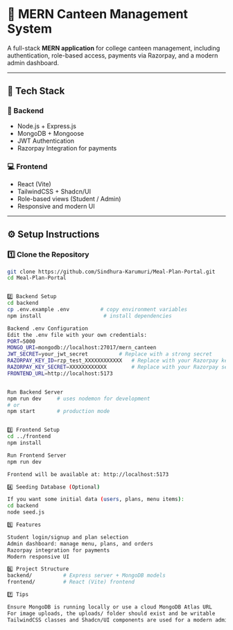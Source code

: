 # 🍴 MERN Canteen Management System

A full-stack **MERN application** for college canteen management, including authentication, role-based access, payments via Razorpay, and a modern admin dashboard.

---

## 🚀 Tech Stack

### 🧠 Backend
- Node.js + Express.js  
- MongoDB + Mongoose  
- JWT Authentication  
- Razorpay Integration for payments  

### 💻 Frontend
- React (Vite)  
- TailwindCSS + Shadcn/UI  
- Role-based views (Student / Admin)  
- Responsive and modern UI  

---

## ⚙️ Setup Instructions

### 1️⃣ Clone the Repository
```bash
git clone https://github.com/Sindhura-Karumuri/Meal-Plan-Portal.git
cd Meal-Plan-Portal


2️⃣ Backend Setup
cd backend
cp .env.example .env          # copy environment variables
npm install                    # install dependencies

Backend .env Configuration
Edit the .env file with your own credentials:
PORT=5000
MONGO_URI=mongodb://localhost:27017/mern_canteen
JWT_SECRET=your_jwt_secret          # Replace with a strong secret
RAZORPAY_KEY_ID=rzp_test_XXXXXXXXXXXX   # Replace with your Razorpay key
RAZORPAY_KEY_SECRET=XXXXXXXXXXXX        # Replace with your Razorpay secret
FRONTEND_URL=http://localhost:5173


Run Backend Server
npm run dev     # uses nodemon for development
# or
npm start       # production mode


3️⃣ Frontend Setup
cd ../frontend
npm install

Run Frontend Server
npm run dev

Frontend will be available at: http://localhost:5173

4️⃣ Seeding Database (Optional)

If you want some initial data (users, plans, menu items):
cd backend
node seed.js

5️⃣ Features

Student login/signup and plan selection
Admin dashboard: manage menu, plans, and orders
Razorpay integration for payments
Modern responsive UI

6️⃣ Project Structure
backend/          # Express server + MongoDB models
frontend/         # React (Vite) frontend

7️⃣ Tips

Ensure MongoDB is running locally or use a cloud MongoDB Atlas URL
For image uploads, the uploads/ folder should exist and be writable
TailwindCSS classes and Shadcn/UI components are used for a modern admin dashboard
